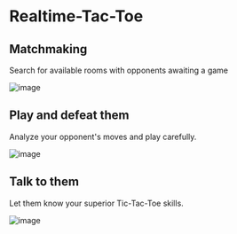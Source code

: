 # Realtime-Tac-Toe

## Matchmaking
Search for available rooms with opponents awaiting a game

![image](https://github.com/TA-800/realtime-tac-toe/assets/31612100/842dc6a7-d65e-44be-a70b-52c993ba669a)

## Play and defeat them
Analyze your opponent's moves and play carefully.

![image](https://github.com/TA-800/realtime-tac-toe/assets/31612100/96955dd7-e1bb-4ae2-8f47-55e19074f9fb)


## Talk to them
Let them know your superior Tic-Tac-Toe skills.

![image](https://github.com/TA-800/realtime-tac-toe/assets/31612100/966ea039-f967-47e7-976a-9a1e2e57a89e)



